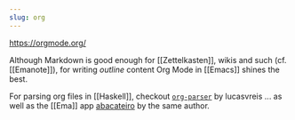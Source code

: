 ```yaml
---
slug: org
---
```


https://orgmode.org/

Although Markdown is good enough for [[Zettelkasten]], wikis and such (cf. [[Emanote]]), for writing *outline* content Org Mode in [[Emacs]] shines the best.

For parsing org files in [[Haskell]], checkout [`org-parser`](https://github.com/lucasvreis/org-parser) by lucasvreis ... as well as the [[Ema]] app [abacateiro](https://github.com/lucasvreis/abacateiro) by the same author.

